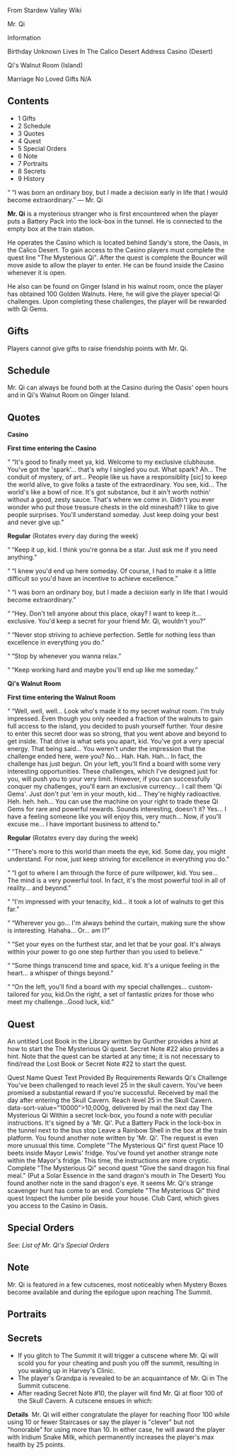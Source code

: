 From Stardew Valley Wiki

Mr. Qi

Information

Birthday Unknown Lives In The Calico Desert Address Casino (Desert)

Qi's Walnut Room (Island)

Marriage No Loved Gifts N/A

## Contents

- 1 Gifts
- 2 Schedule
- 3 Quotes
- 4 Quest
- 5 Special Orders
- 6 Note
- 7 Portraits
- 8 Secrets
- 9 History

“ “I was born an ordinary boy, but I made a decision early in life that I would become extraordinary.” — Mr. Qi

**Mr. Qi** is a mysterious stranger who is first encountered when the player puts a Battery Pack into the lock-box in the tunnel. He is connected to the empty box at the train station.

He operates the Casino which is located behind Sandy's store, the Oasis, in the Calico Desert. To gain access to the Casino players must complete the quest line "The Mysterious Qi". After the quest is complete the Bouncer will move aside to allow the player to enter. He can be found inside the Casino whenever it is open.

He also can be found on Ginger Island in his walnut room, once the player has obtained 100 Golden Walnuts. Here, he will give the player special Qi challenges. Upon completing these challenges, the player will be rewarded with Qi Gems.

## Gifts

Players cannot give gifts to raise friendship points with Mr. Qi.

## Schedule

Mr. Qi can always be found both at the Casino during the Oasis' open hours and in Qi's Walnut Room on Ginger Island.

## Quotes

**Casino**  

**First time entering the Casino**

“ “It's good to finally meet ya, kid. Welcome to my exclusive clubhouse. You've got the 'spark'... that's why I singled you out. What spark? Ah... The conduit of mystery, of art... People like us have a responsiblity \[sic] to keep the world alive, to give folks a taste of the extraordinary. You see, kid... The world's like a bowl of rice. It's got substance, but it ain't worth nothin' without a good, zesty sauce. That's where we come in. Didn't you ever wonder who put those treasure chests in the old mineshaft? I like to give people surprises. You'll understand someday. Just keep doing your best and never give up.”

**Regular** (Rotates every day during the week)

“ “Keep it up, kid. I think you're gonna be a star. Just ask me if you need anything.”

“ “I knew you'd end up here someday. Of course, I had to make it a little difficult so you'd have an incentive to achieve excellence.”

“ “I was born an ordinary boy, but I made a decision early in life that I would become extraordinary.”

“ “Hey. Don't tell anyone about this place, okay? I want to keep it... exclusive. You'd keep a secret for your friend Mr. Qi, wouldn't you?”

“ “Never stop striving to achieve perfection. Settle for nothing less than excellence in everything you do.”

“ “Stop by whenever you wanna relax.”

“ “Keep working hard and maybe you'll end up like me someday.”

**Qi's Walnut Room**  

**First time entering the Walnut Room**

“ “Well, well, well... Look who's made it to my secret walnut room. I'm truly impressed. Even though you only needed a fraction of the walnuts to gain full access to the island, you decided to push yourself further. Your desire to enter this secret door was so strong, that you went above and beyond to get inside. That drive is what sets you apart, kid. You've got a very special energy. That being said... You weren't under the impression that the challenge ended here, were you? No... Hah. Hah. Hah... In fact, the challenge has just begun. On your left, you'll find a board with some very interesting opportunities. These challenges, which I've designed just for you, will push you to your very limit. However, if you can successfully conquer my challenges, you'll earn an exclusive currency... I call them 'Qi Gems'. Just don't put 'em in your mouth, kid... They're highly radioactive. Heh. heh. heh... You can use the machine on your right to trade these Qi Gems for rare and powerful rewards. Sounds interesting, doesn't it? Yes... I have a feeling someone like you will enjoy this, very much... Now, if you'll excuse me... I have important business to attend to.”

**Regular** (Rotates every day during the week)

“ “There's more to this world than meets the eye, kid. Some day, you might understand. For now, just keep striving for excellence in everything you do.”

“ “I got to where I am through the force of pure willpower, kid. You see... The mind is a very powerful tool. In fact, it's the most powerful tool in all of reality... and beyond.”

“ “I'm impressed with your tenacity, kid... it took a lot of walnuts to get this far.”

“ “Wherever you go... I'm always behind the curtain, making sure the show is interesting. Hahaha... Or... am I?”

“ “Set your eyes on the furthest star, and let that be your goal. It's always within your power to go one step further than you used to believe.”

“ “Some things transcend time and space, kid. It's a unique feeling in the heart... a whisper of things beyond.”

“ “On the left, you'll find a board with my special challenges... custom-tailored for you, kid.On the right, a set of fantastic prizes for those who meet my challenge...Good luck, kid.”

## Quest

An untitled Lost Book in the Library written by Gunther provides a hint at how to start the The Mysterious Qi quest. Secret Note #22 also provides a hint. Note that the quest can be started at any time; it is not necessary to find/read the Lost Book or Secret Note #22 to start the quest.

Quest Name Quest Text Provided By Requirements Rewards Qi's Challenge You've been challenged to reach level 25 in the skull cavern. You've been promised a substantial reward if you're successful. Received by mail the day after entering the Skull Cavern. Reach level 25 in the Skull Cavern. data-sort-value="10000"&gt;10,000g, delivered by mail the next day The Mysterious Qi Within a secret lock-box, you found a note with peculiar instructions. It's signed by a 'Mr. Qi'. Put a Battery Pack in the lock-box in the tunnel next to the bus stop Leave a Rainbow Shell in the box at the train platform. You found another note written by 'Mr. Qi'. The request is even more unusual this time. Complete "The Mysterious Qi" first quest Place 10 beets inside Mayor Lewis' fridge. You've found yet another strange note within the Mayor's fridge. This time, the instructions are more cryptic. Complete "The Mysterious Qi" second quest "Give the sand dragon his final meal." (Put a Solar Essence in the sand dragon's mouth in The Desert) You found another note in the sand dragon's eye. It seems Mr. Qi's strange scavenger hunt has come to an end. Complete "The Mysterious Qi" third quest Inspect the lumber pile beside your house. Club Card, which gives you access to the Casino in Oasis.

## Special Orders

*See: List of Mr. Qi's Special Orders*

## Note

Mr. Qi is featured in a few cutscenes, most noticeably when Mystery Boxes become available and during the epilogue upon reaching The Summit.

## Portraits

## Secrets

- If you glitch to The Summit it will trigger a cutscene where Mr. Qi will scold you for your cheating and push you off the summit, resulting in you waking up in Harvey's Clinic.
- The player's Grandpa is revealed to be an acquaintance of Mr. Qi in The Summit cutscene.
- After reading Secret Note #10, the player will find Mr. Qi at floor 100 of the Skull Cavern. A cutscene ensues in which:

**Details**  Mr. Qi will either congratulate the player for reaching floor 100 while using 10 or fewer Staircases or say the player is "clever" but not "honorable" for using more than 10. In either case, he will award the player with Iridium Snake Milk, which permanently increases the player's max health by 25 points.